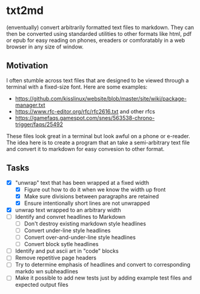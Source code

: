 # txt2md

(enventually) convert arbitrarily formatted text files to markdown. They can 
then be converted using standarded utilities to other formats like html, pdf
or epub for easy reading on phones, ereaders or comforatably in a web browser
in any size of window.

## Motivation
I often stumble across text files that are designed to be viewed through a 
terminal with a fixed-size font. Here are some examples:
- https://github.com/kisslinux/website/blob/master/site/wiki/package-manager.txt
- https://www.rfc-editor.org/rfc/rfc2616.txt and other rfcs
- https://gamefaqs.gamespot.com/snes/563538-chrono-trigger/faqs/25492

These files look great in a terminal but look awful on a phone or e-reader. 
The idea here is to create a program that an take a semi-arbitrary text file and
convert it to markdown for easy convesion to other format.

## Tasks
- [x] "unwrap" text that has been wrapped at a fixed width
  - [x] Figure out how to do it when we know the width up front
  - [x] Make sure divisions between paragraphs are retained 
  - [x] Ensure intentionally short lines are not unwrapped
- [x] unwrap text wrapped to an arbitrary width
- [ ] Identify and convret headlines to Markdown
  - [ ] Don't destroy existing markdown style headlines
  - [ ] Convert under-line style headlines
  - [ ] Convert over-and-under-line style headlines
  - [ ] Convert block sytle headlines
- [ ] Identify and put ascii art in "code" blocks
- [ ] Remove repetitive page headers 
- [ ] Try to determine emphasis of headlines and convert to corresponding markdo
wn subheadlines  
- [ ] Make it possible to add new tests just by adding example test files and 
      expected output files
